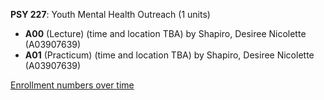 **PSY 227**: Youth Mental Health Outreach (1 units)

- **A00** (Lecture) (time and location TBA) by Shapiro, Desiree Nicolette (A03907639)
- **A01** (Practicum) (time and location TBA) by Shapiro, Desiree Nicolette (A03907639)

[Enrollment numbers over time](./PSY227.tsv)

